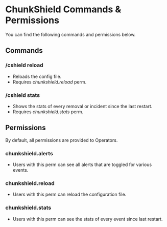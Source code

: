 # ChunkShield Commands & Permissions
You can find the following commands and permissions below.

## Commands
### /cshield reload
- Reloads the config file.
- Requires *chunkshield.reload* perm.

### /cshield stats
- Shows the stats of every removal or incident since the last restart.
- Requires *chunkshield.stats* perm.

## Permissions
By default, all permissions are provided to Operators.
### chunkshield.alerts
- Users with this perm can see all alerts that are toggled for various events.

### chunkshield.reload
- Users with this perm can reload the configuration file.

### chunkshield.stats
- Users with this perm can see the stats of every event since last restart.
